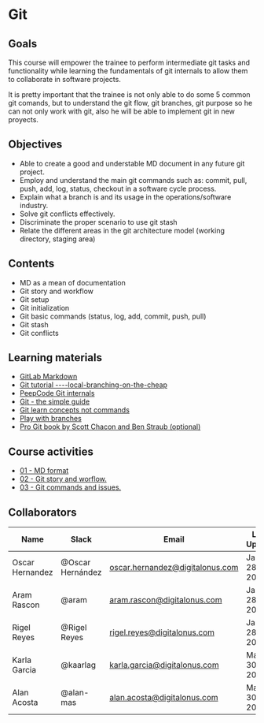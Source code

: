 # Git

## Goals
This course will empower the trainee to perform intermediate git tasks and functionality while learning the fundamentals of git internals to allow them to collaborate in software projects.

It is pretty important that the trainee is not only able to do some 5 common git comands, but to understand the git flow, git branches, git purpose so he can not only work with git, also he will be able to implement git in new proyects.

## Objectives
- Able to create a good and understable MD document in any future git project.
- Employ and understand the main git commands such as: commit, pull, push, add, log, status, checkout in a software cycle process.
- Explain what a branch is and its usage in the operations/software industry.
- Solve git conflicts effectively.
- Discriminate the proper scenario to use git stash
- Relate the different areas in the git architecture model (working directory, staging area)

## Contents
- MD as a mean of documentation
- Git story and workflow
- Git setup
- Git initialization
- Git basic commands (status, log, add, commit, push, pull)
- Git stash
- Git conflicts

## Learning materials
- [GitLab Markdown](https://docs.gitlab.com/ee/user/markdown.html)
- [Git tutorial ----local-branching-on-the-cheap](https://git-scm.com/docs/gittutorial)
- [PeepCode Git internals](https://github.com/pluralsight/git-internals-pdf/releases/tag/v2.0)
- [Git - the simple guide](https://rogerdudler.github.io/git-guide/)
- [Git learn concepts not commands](https://dev.to/unseenwizzard/learn-git-concepts-not-commands-4gjc)
- [Play with branches](https://learngitbranching.js.org/)
- [Pro Git book by Scott Chacon and Ben Straub (optional)](https://github.com/progit/progit2/releases/download/2.1.194/progit.pdf)


## Course activities
- [01 - MD format](./01-md-format.md)
- [02 - Git story and worflow.](./02-git-story-and-worflow.md)
- [03 - Git commands and issues.](./03-git-commands-and-issues.md)


## Collaborators
Name     |   Slack  | Email | Last Update|
---------|----------|----------|----------|
Oscar Hernandez    | @Oscar Hernández | oscar.hernandez@digitalonus.com | Jan-28-2020 |
Aram Rascon     | @aram | aram.rascon@digitalonus.com | Jan-28-2020 |
Rigel Reyes     | @Rigel Reyes | rigel.reyes@digitalonus.com | Jan-28-2020 |
Karla Garcia     | @kaarlag | karla.garcia@digitalonus.com | Mar-30-2021 |
Alan Acosta		| @alan-mas | alan.acosta@digitalonus.com | Mar-30-2021 |
